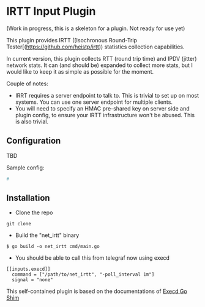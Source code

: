 # IRTT Input Plugin

(Work in progress, this is a skeleton for a plugin. Not ready for use yet)

This plugin provides IRTT ([Isochronous Round-Trip Tester[(https://github.com/heistp/irtt)) statistics collection capabilities. 

In current version, this plugin collects RTT (round trip time) and IPDV (jitter) network stats. It can (and should be) expanded to collect more stats, but I would like to keep it as simple as possible for the moment. 

Couple of notes: 
- IRRT requires a server endpoint to talk to. This is trivial to set up on most systems. You can use one server endpoint for multiple clients.
- You will need to specify an HMAC pre-shared key on server side and plugin config, to ensure your IRTT infrastructure won't be abused. This is also trivial. 

## Configuration

TBD

Sample config:
```toml
#
```

## Installation

* Clone the repo

```
git clone 
```
* Build the "net_irtt" binary

```
$ go build -o net_irtt cmd/main.go
```
* You should be able to call this from telegraf now using execd
```
[[inputs.execd]]
  command = ["/path/to/net_irtt", "-poll_interval 1m"]
  signal = "none"
```
This self-contained plugin is based on the documentations of [Execd Go Shim](https://github.com/influxdata/telegraf/blob/master/plugins/common/shim)
